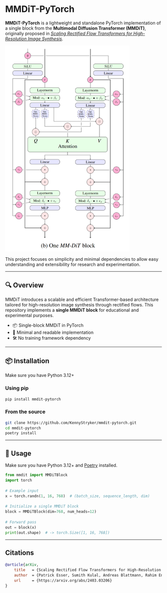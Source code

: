 # MMDiT-PyTorch

**MMDiT-PyTorch** is a lightweight and standalone PyTorch implementation of a single block from the **Multimodal Diffusion Transformer (MMDiT)**, originally proposed in [*Scaling Rectified Flow Transformers for High-Resolution Image Synthesis*](https://arxiv.org/abs/2403.03206).

<img src="assets/mmdit.png" alt="MMDiT Architecture" width="400"/>

This project focuses on simplicity and minimal dependencies to allow easy understanding and extensibility for research and experimentation.

---

## 🔍 Overview

MMDiT introduces a scalable and efficient Transformer-based architecture tailored for high-resolution image synthesis through rectified flows. This repository implements a **single MMDiT block** for educational and experimental purposes.

- 📦 Single-block MMDiT in PyTorch
- 🧠 Minimal and readable implementation
- 🛠️ No training framework dependency

---

## 📦 Installation

Make sure you have Python 3.12+

### Using pip
```bash
pip install mmdit-pytorch
```

### From the source
```bash
git clone https://github.com/KennyStryker/mmdit-pytorch.git
cd mmdit-pytorch
poetry install
```

---

## 🚀 Usage

Make sure you have Python 3.12+ and [Poetry](https://python-poetry.org/) installed.

```python
from mmdit import MMDiTBlock
import torch

# Example input
x = torch.randn(1, 16, 768)  # (batch_size, sequence_length, dim)

# Initialize a single MMDiT block
block = MMDiTBlock(dim=768, num_heads=12)

# Forward pass
out = block(x)
print(out.shape)  # -> torch.Size([1, 16, 768])
```

---

## Citations

```bibtex
@article{arXiv,
    title   = {Scaling Rectified Flow Transformers for High-Resolution Image Synthesis},
    author  = {Patrick Esser, Sumith Kulal, Andreas Blattmann, Rahim Entezari, Jonas Müller, Harry Saini, Yam Levi, Dominik Lorenz, Axel Sauer, Frederic Boesel, Dustin Podell, Tim Dockhorn, Zion English, Kyle Lacey, Alex Goodwin, Yannik Marek, Robin Rombach},
    url     = {https://arxiv.org/abs/2403.03206}
}
```
